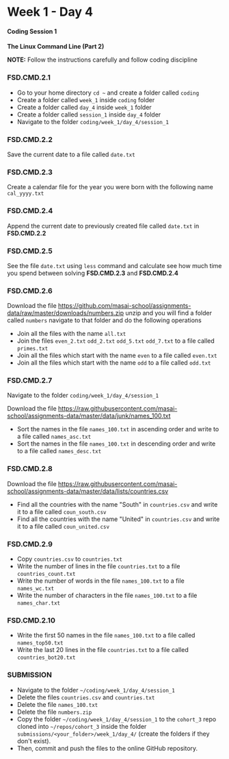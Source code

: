 # Week 1 - Day 4

#### Coding Session 1

**The Linux Command Line (Part 2)**

**NOTE:** Follow the instructions carefully and follow coding discipline

### FSD.CMD.2.1

- Go to your home directory `cd ~` and create a folder called `coding`   
- Create a folder called `week_1` inside `coding` folder  
- Create a folder called `day_4` inside `week_1` folder  
- Create a folder called `session_1` inside `day_4` folder  
- Navigate to the folder `coding/week_1/day_4/session_1`

### FSD.CMD.2.2

Save the current date to a file called `date.txt`

### FSD.CMD.2.3

Create a calendar file for the year you were born with the following name `cal_yyyy.txt`

### FSD.CMD.2.4

Append the current date to previously created file called `date.txt` in **FSD.CMD.2.2**

### FSD.CMD.2.5

See the file `date.txt` using `less` command and calculate see how much time you spend between solving **FSD.CMD.2.3** and **FSD.CMD.2.4**

### FSD.CMD.2.6

Download the file https://github.com/masai-school/assignments-data/raw/master/downloads/numbers.zip unzip and you will find a folder called `numbers` navigate to that folder and do the following operations

- Join all the files with the name `all.txt`
- Join the files `even_2.txt` `odd_2.txt` `odd_5.txt` `odd_7.txt` to a file called `primes.txt`
- Join all the files which start with the name `even` to a file called `even.txt`
- Join all the files which start with the name `odd` to a file called `odd.txt`

### FSD.CMD.2.7

Navigate to the folder `coding/week_1/day_4/session_1`  

Download the file <https://raw.githubusercontent.com/masai-school/assignments-data/master/data/junk/names_100.txt> 

- Sort the names in the file `names_100.txt` in ascending order and write to a file called `names_asc.txt`
- Sort the names in the file `names_100.txt` in descending order and write to a file called `names_desc.txt`

### FSD.CMD.2.8

Download the file https://raw.githubusercontent.com/masai-school/assignments-data/master/data/lists/countries.csv

- Find all the countries with the name "South" in `countries.csv` and write it to a file called `coun_south.csv`
- Find all the countries with the name "United" in `countries.csv` and write it to a file called `coun_united.csv`

### FSD.CMD.2.9

- Copy `countries.csv` to `countries.txt`
- Write the number of lines in the file `countries.txt` to a file `countries_count.txt`
- Write the number of words in the file `names_100.txt` to a file `names_wc.txt`
- Write the number of characters in the file `names_100.txt` to a file `names_char.txt`

### FSD.CMD.2.10

- Write the first 50 names in the file `names_100.txt` to a file called `names_top50.txt`
- Write the last 20 lines in the file `countries.txt` to a file called `countries_bot20.txt`



### SUBMISSION

- Navigate to the folder `~/coding/week_1/day_4/session_1`
- Delete the files `countries.csv` and `countries.txt`
- Delete the file `names_100.txt`
- Delete the file `numbers.zip`
- Copy the folder  `~/coding/week_1/day_4/session_1` to the `cohort_3` repo cloned into `~/repos/cohort_3` inside the folder `submissions/<your_folder>/week_1/day_4/`  (create the folders if they don't exist). 
- Then, commit and push the files to the online GitHub repository.

